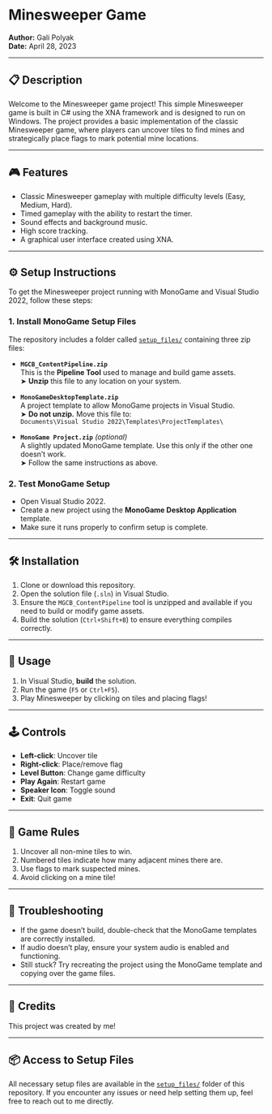 # Minesweeper Game

**Author:** Gali Polyak  
**Date:** April 28, 2023

---

## 📋 Description

Welcome to the Minesweeper game project! This simple Minesweeper game is built in C# using the XNA framework and is designed to run on Windows. The project provides a basic implementation of the classic Minesweeper game, where players can uncover tiles to find mines and strategically place flags to mark potential mine locations.

---

## 🎮 Features

- Classic Minesweeper gameplay with multiple difficulty levels (Easy, Medium, Hard).
- Timed gameplay with the ability to restart the timer.
- Sound effects and background music.
- High score tracking.
- A graphical user interface created using XNA.

---

## ⚙️ Setup Instructions

To get the Minesweeper project running with MonoGame and Visual Studio 2022, follow these steps:

### 1. Install MonoGame Setup Files

The repository includes a folder called [`setup_files/`](./setup_files) containing three zip files:

- **`MGCB_ContentPipeline.zip`**  
  This is the **Pipeline Tool** used to manage and build game assets.  
  ➤ **Unzip** this file to any location on your system.

- **`MonoGameDesktopTemplate.zip`**  
  A project template to allow MonoGame projects in Visual Studio.  
  ➤ **Do not unzip.** Move this file to:  
  `Documents\Visual Studio 2022\Templates\ProjectTemplates\`

- **`MonoGame Project.zip`** *(optional)*  
  A slightly updated MonoGame template. Use this only if the other one doesn’t work.  
  ➤ Follow the same instructions as above.

### 2. Test MonoGame Setup

- Open Visual Studio 2022.
- Create a new project using the **MonoGame Desktop Application** template.
- Make sure it runs properly to confirm setup is complete.

---

## 🛠 Installation

1. Clone or download this repository.
2. Open the solution file (`.sln`) in Visual Studio.
3. Ensure the `MGCB_ContentPipeline` tool is unzipped and available if you need to build or modify game assets.
4. Build the solution (`Ctrl+Shift+B`) to ensure everything compiles correctly.

---

## 🚀 Usage

1. In Visual Studio, **build** the solution.
2. Run the game (`F5` or `Ctrl+F5`).
3. Play Minesweeper by clicking on tiles and placing flags!

---

## 🕹 Controls

- **Left-click**: Uncover tile
- **Right-click**: Place/remove flag
- **Level Button**: Change game difficulty
- **Play Again**: Restart game
- **Speaker Icon**: Toggle sound
- **Exit**: Quit game

---

## 📜 Game Rules

1. Uncover all non-mine tiles to win.
2. Numbered tiles indicate how many adjacent mines there are.
3. Use flags to mark suspected mines.
4. Avoid clicking on a mine tile!

---

## 🧰 Troubleshooting

- If the game doesn’t build, double-check that the MonoGame templates are correctly installed.
- If audio doesn’t play, ensure your system audio is enabled and functioning.
- Still stuck? Try recreating the project using the MonoGame template and copying over the game files.

---

## 🙌 Credits

This project was created by me!

---

## 📦 Access to Setup Files

All necessary setup files are available in the [`setup_files/`](./setup_files) folder of this repository. If you encounter any issues or need help setting them up, feel free to reach out to me directly.
